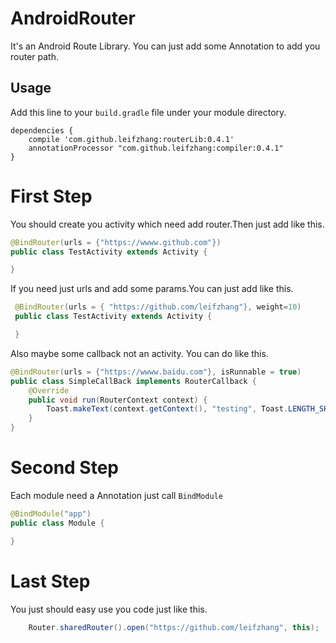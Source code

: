 # AndroidRouter
It's an Android Route Library. You can just add some Annotation to add you router path.
## Usage
Add this line to your `build.gradle` file under your module directory.

```
dependencies {
    compile 'com.github.leifzhang:routerLib:0.4.1'
    annotationProcessor "com.github.leifzhang:compiler:0.4.1"
}
```
# First Step
You should create you activity which need add router.Then just add like this.
```java 
@BindRouter(urls = {"https://wwww.github.com"})
public class TestActivity extends Activity {

}
```
If you need just urls and add some params.You can  just  add like this.
```java
 @BindRouter(urls = { "https://github.com/leifzhang"}, weight=10)
 public class TestActivity extends Activity {

 }
```
Also maybe some callback not an activity. You can do like this.
```java
@BindRouter(urls = {"https://wwww.baidu.com"}, isRunnable = true)
public class SimpleCallBack implements RouterCallback {
    @Override
    public void run(RouterContext context) {
        Toast.makeText(context.getContext(), "testing", Toast.LENGTH_SHORT).show();
    }
}
```
# Second Step
Each module need a Annotation just call `BindModule`
```java
@BindModule("app")
public class Module {

}
```

# Last Step
You just should easy use you code just like this.
```java
    Router.sharedRouter().open("https://github.com/leifzhang", this);
```

